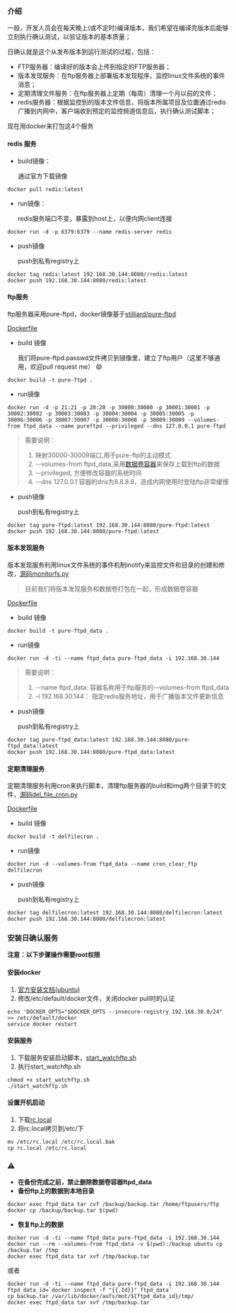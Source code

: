 ### 介绍

  一般，开发人员会在每天晚上(或不定时)编译版本，我们希望在编译完版本后能够立刻执行确认测试，以验证版本的基本质量；
  
  日确认就是这个从发布版本到运行测试的过程，包括：
  - FTP服务器：编译好的版本会上传到指定的FTP服务器；
  - 版本发现服务：在ftp服务器上部署版本发现程序，监控linux文件系统的事件消息；
  - 定期清理文件服务：在ftp服务器上定期（每周）清理一个月以前的文件；
  - redis服务器：根据监控到的版本文件信息，将版本所属项目及位置通过redis广播到内网中，客户端收到预定的监控频道信息后，执行确认测试脚本；
  
  现在用docker来打包这4个服务
  
#### redis 服务
  
  * build镜像：
  
    通过官方下载镜像
```shell
docker pull redis:latest
```
  * run镜像：

    redis服务端口不变，暴露到host上，以便内网client连接  
```shell
docker run -d -p 6379:6379 --name redis-server redis
```
  * push镜像
  
    push到私有registry上
```shell
docker tag redis:latest 192.168.30.144:8080//redis:latest
docker push 192.168.30.144:8080/redis:latest
```

#### ftp服务
  ftp服务器采用pure-ftpd，docker镜像基于[stilliard/pure-ftpd](https://github.com/stilliard/docker-pure-ftpd)
  
  [Dockerfile](../dockerfile/WatchFtp/pureftpd/Dockerfile)
  
  * build 镜像
  
    我们将pure-ftpd.passwd文件拷贝到镜像里，建立了ftp用户（这里不够通用，欢迎pull request me） :smile:
```shell
docker build -t pure-ftpd .
```
  
  * run镜像
  
```shell
docker run -d -p 21:21 -p 20:20 -p 30000:30000 -p 30001:30001 -p 30002:30002 -p 30003:30003 -p 30004:30004 -p 30005:30005 -p 30006:30006 -p 30007:30007 -p 30008:30008 -p 30009:30009 --volumes-from ftpd_data --name pureftpd --privileged --dns 127.0.0.1 pure-ftpd
```
  > 需要说明：
  > 
  > 1. 映射30000-30009端口,用于pure-ftp的主动模式
  > 2. --volumes-from ftpd_data,采用[数据卷容器](http://dockerpool.com/static/books/docker_practice/data_management/container.html)来保存上载到ftp的数据
  > 3. --privileged, 方便修改容器的系统时间
  > 4. --dns 127.0.0.1 容器的dns为8.8.8.8，造成内网使用时登陆ftp非常缓慢

  * push镜像
  
    push到私有registry上
```shell
docker tag pure-ftpd:latest 192.168.30.144:8080/pure-ftpd:latest
docker push 192.168.30.144:8080/pure-ftpd:latest
```

#### 版本发现服务

  版本发现服务利用linux文件系统的事件机制inotify来监控文件和目录的创建和修改，[源码monitorfs.py](../dockerfile/WatchFtp/pureftpd_data/monitorfs.py)
  
  > 目前我们将版本发现服务和数据卷打包在一起，形成数据卷容器
  
  [Dockerfile](../dockerfile/WatchFtp/pureftpd_data/Dockerfile)
  
  * build 镜像
  
```shell
docker build -t pure-ftpd_data .
```
  
  * run镜像
  
```shell
docker run -d -ti --name ftpd_data pure-ftpd_data -i 192.168.30.144
```
  > 需要说明：
  > 
  > 1. --name ftpd_data: 容器名称用于ftp服务的--volumes-from ftpd_data
  > 2. -i 192.168.30.144： 指定redis服务地址，用于广播版本文件更新信息
  

  * push镜像
  
    push到私有registry上
```shell
docker tag pure-ftpd_data:latest 192.168.30.144:8080/pure-ftpd_data:latest
docker push 192.168.30.144:8080/pure-ftpd_data:latest
```

#### 定期清理服务

  定期清理服务利用cron来执行脚本，清理ftp服务器的build和img两个目录下的文件，[源码del_file_cron.py](../dockerfile/WatchFtp/clearftp/del_file_cron.py)
  
  
  [Dockerfile](../dockerfile/WatchFtp/clearftp/Dockerfile)
  
  * build 镜像
  
```shell
docker build -t delfilecron .
```
  
  * run镜像
  
```shell
docker run -d --volumes-from ftpd_data --name cron_clear_ftp  delfilecron
```

  * push镜像
  
    push到私有registry上
```shell
docker tag delfilecron:latest 192.168.30.144:8080/delfilecron:latest
docker push 192.168.30.144:8080/delfilecron:latest
```

### 安装日确认服务

  **注意：以下步骤操作需要root权限** 
   
#### 安装docker

  1. [官方安装文档(ubuntu)](https://docs.docker.com/installation/ubuntulinux/) 
  2. 修改/etc/default/docker文件，关闭docker pull时的认证
```
echo 'DOCKER_OPTS="$DOCKER_OPTS --insecure-registry 192.168.30.0/24" >> /etc/default/docker
service docker restart
```

#### 安装服务

  1. 下载服务安装启动脚本，[start_watchftp.sh](../dockerfile/WatchFtp/start_watchftp.sh)
  2. 执行start_watchftp.sh
```shell
chmod +x start_watchftp.sh
./start_watchftp.sh
```
  
#### 设置开机启动

  1. 下载[rc.local](../dockerfile/WatchFtp/rc.local)
  2. 将rc.local拷贝到/etc/下
```
mv /etc/rc.local /etc/rc.local.bak
cp rc.local /etc/rc.local
```
  
### :warning:

  * **在备份完成之前，禁止删除数据卷容器ftpd_data**
  * **备份ftp上的数据到本地目录**
```shell
docker exec ftpd_data tar cvf /backup/backup.tar /home/ftpusers/ftp
docker cp /backup/backup.tar $(pwd)
```
  * **恢复ftp上的数据**
```shell
docker run -d -ti --name ftpd_data pure-ftpd_data -i 192.168.30.144
docker run --rm --volumes-from ftpd_data -v $(pwd):/backup ubuntu cp /backup.tar /tmp
docker exec ftpd_data tar xvf /tmp/backup.tar
```
  或者
```shell
docker run -d -ti --name ftpd_data pure-ftpd_data -i 192.168.30.144
ftpd_data_id=`docker inspect -f "{{.Id}}" ftpd_data`
cp backup.tar /var/lib/docker/aufs/mnt/${ftpd_data_id}/tmp/
docker exec ftpd_data tar xvf /tmp/backup.tar
```

